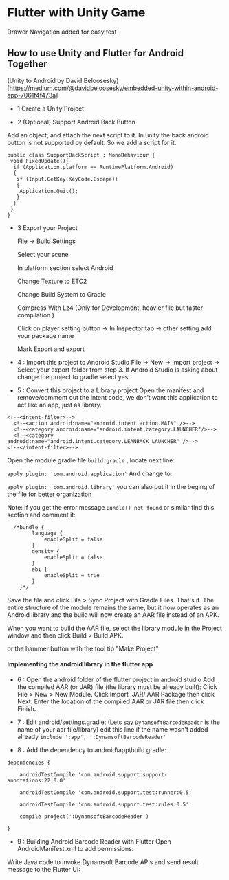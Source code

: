 # Flutter with Unity Game

Drawer Navigation added for easy test



## How to use Unity and Flutter for Android Together

(Unity to Android by David Beloosesky)[https://medium.com/@davidbeloosesky/embedded-unity-within-android-app-7061f4f473a] 

- 1 Create a Unity Project

- 2 (Optional) Support Android Back Button

Add an object, and attach the next script to it. In unity the back android button is not supported by default. So we add a script for it.

```
public class SupportBackScript : MonoBehaviour {
 void FixedUpdate(){
  if (Application.platform == RuntimePlatform.Android)
  {
   if (Input.GetKey(KeyCode.Escape))
   {
    Application.Quit();
   }
  }
 }
}
```

- 3  Export your Project

    File → Build Settings

    Select your scene

    In platform section select Android

    Change Texture to ETC2

    Change Build System to Gradle

    Compress With Lz4 (Only for Development, heavier file but faster compilation )

    Click on player setting button → In Inspector tab → other setting add your package name 
    
    Mark Export and export


- 4 : Import this project to Android Studio
File → New → Import project → Select your export folder from step 3.
If Android Studio is asking about change the project to gradle select yes.    

- 5 : Convert this project to a Library project
Open the manifest and remove/comment out the intent code, we don’t want this application to act like an app, just as library.
```
<!--<intent-filter>-->
  <!--<action android:name="android.intent.action.MAIN" />-->
  <!--<category android:name="android.intent.category.LAUNCHER"/>-->
  <!--<category android:name="android.intent.category.LEANBACK_LAUNCHER" />-->
<!--</intent-filter>-->
```
Open the module gradle file ```build.gradle``` , locate next line:

```apply plugin: 'com.android.application'```
And change to:

```apply plugin: 'com.android.library'```
you can also put it in the beging of the file for better organization

Note:
  If you get the error message ``` Bundle() not found ``` or similar find this section and comment it:
```
  /*bundle {
        language {
            enableSplit = false
        }
        density {
            enableSplit = false
        }
        abi {
            enableSplit = true
        }
    }*/
```

Save the file and click File > Sync Project with Gradle Files.
That's it. The entire structure of the module remains the same, but it now operates as an Android library and the build will now create an AAR file instead of an APK.


When you want to build the AAR file, select the library module in the Project window and then click Build > Build APK.

or the hammer button with the tool tip "Make Project"

#### Implementing the android library in the flutter app
- 6 : Open the android folder of the flutter project in android studio
Add the compiled AAR (or JAR) file (the library must be already built):
Click File > New > New Module.
Click Import .JAR/.AAR Package then click Next.
Enter the location of the compiled AAR or JAR file then click Finish.

- 7 : Edit android/settings.gradle:
    (Lets say `DynamsoftBarcodeReader` is the name of your aar file/library)
edit this line if the name wasn't added already 
`include ':app', ':DynamsoftBarcodeReader'`

- 8 : Add the dependency to android\app\build.gradle:

```
dependencies {

    androidTestCompile 'com.android.support:support-annotations:22.0.0'

    androidTestCompile 'com.android.support.test:runner:0.5'

    androidTestCompile 'com.android.support.test:rules:0.5'

    compile project(':DynamsoftBarcodeReader')

}
```
- 9 : Building Android Barcode Reader with Flutter
Open AndroidManifest.xml to add permissions:

<uses-permission android:name="android.permission.READ_EXTERNAL_STORAGE"/>

Write Java code to invoke Dynamsoft Barcode APIs and send result message to the Flutter UI:
